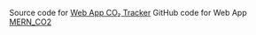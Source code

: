Source code for [Web App CO₂ Tracker](https://mern-co2-tracker.herokuapp.com)
 GitHub code for Web App [MERN_CO2](https://github.com/DiLiubarets/MERN_CO2)